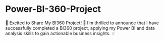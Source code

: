 # Power-BI-360-Project
🚀 Excited to Share My BI360 Project! 🎯  I’m thrilled to announce that I have successfully completed a BI360 project, applying my Power BI and data analysis skills to gain actionable business insights. 💡
